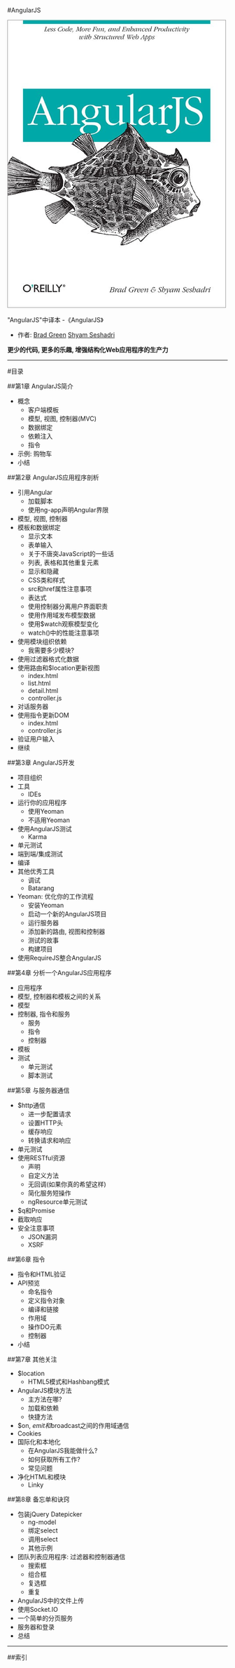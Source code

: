 #AngularJS

![AngularJS](figure/angularjs-book.jpg)

"AngularJS"中译本 -《AngularJS》

+ 作者: [Brad Green](https://github.com/bradlygreen)  [Shyam Seshadri](https://github.com/shyamseshadri)

**更少的代码, 更多的乐趣, 增强结构化Web应用程序的生产力**

**************************

#目录

##第1章 AngularJS简介

+ 概念
  + 客户端模板
  + 模型, 视图, 控制器(MVC)
  + 数据绑定
  + 依赖注入
  + 指令
+ 示例: 购物车
+ 小结

##第2章 AngularJS应用程序剖析

+ 引用Angular
  + 加载脚本
  + 使用ng-app声明Angular界限
+ 模型, 视图, 控制器
+ 模板和数据绑定
  + 显示文本
  + 表单输入
  + 关于不唐突JavaScript的一些话
  + 列表, 表格和其他重复元素
  + 显示和隐藏
  + CSS类和样式
  + src和href属性注意事项
  + 表达式
  + 使用控制器分离用户界面职责
  + 使用作用域发布模型数据
  + 使用$watch观察模型变化
  + watch()中的性能注意事项
+ 使用模块组织依赖
  + 我需要多少模块?
+ 使用过滤器格式化数据
+ 使用路由和$location更新视图
  + index.html
  + list.html
  + detail.html
  + controller.js
+ 对话服务器
+ 使用指令更新DOM
  + index.html
  + controller.js
+ 验证用户输入
+ 继续

##第3章 AngularJS开发

+ 项目组织
+ 工具
  + IDEs
+ 运行你的应用程序
  + 使用Yeoman
  + 不适用Yeoman
+ 使用AngularJS测试
  + Karma
+ 单元测试
+ 端到端/集成测试
+ 编译
+ 其他优秀工具
  + 调试
  + Batarang
+ Yeoman: 优化你的工作流程
  + 安装Yeoman
  + 启动一个新的AngularJS项目
  + 运行服务器
  + 添加新的路由, 视图和控制器
  + 测试的故事
  + 构建项目
+ 使用RequireJS整合AngularJS

##第4章 分析一个AngularJS应用程序

+ 应用程序
+ 模型, 控制器和模板之间的关系
+ 模型
+ 控制器, 指令和服务
  + 服务
  + 指令
  + 控制器
+ 模板
+ 测试
  + 单元测试
  + 脚本测试
    
##第5章 与服务器通信

+ $http通信
  + 进一步配置请求
  + 设置HTTP头
  + 缓存响应
  + 转换请求和响应
+ 单元测试
+ 使用RESTful资源
  + 声明
  + 自定义方法
  + 无回调(如果你真的希望这样)
  + 简化服务短操作
  + ngResource单元测试
+ $q和Promise
+ 截取响应
+ 安全注意事项
  + JSON漏洞
  + XSRF
  
##第6章 指令

+ 指令和HTML验证
+ API预览
  + 命名指令
  + 定义指令对象
  + 编译和链接
  + 作用域
  + 操作DO元素
  + 控制器
+ 小结

##第7章 其他关注

+ $location
  + HTML5模式和Hashbang模式
+ AngularJS模块方法
  + 主方法在哪?
  + 加载和依赖
  + 快捷方法
+ $on, $emit和$broadcast之间的作用域通信
+ Cookies
+ 国际化和本地化
  + 在AngularJS我能做什么?
  + 如何获取所有工作?
  + 常见问题
+ 净化HTML和模块
  + Linky
  
##第8章 备忘单和诀窍

+ 包装jQuery Datepicker
  + ng-model
  + 绑定select
  + 调用select
  + 其他示例
+ 团队列表应用程序: 过滤器和控制器通信
  + 搜索框
  + 组合框
  + 复选框
  + 重复
+ AngularJS中的文件上传
+ 使用Socket.IO
+ 一个简单的分页服务
+ 服务器和登录
+ 总结

*************

##索引